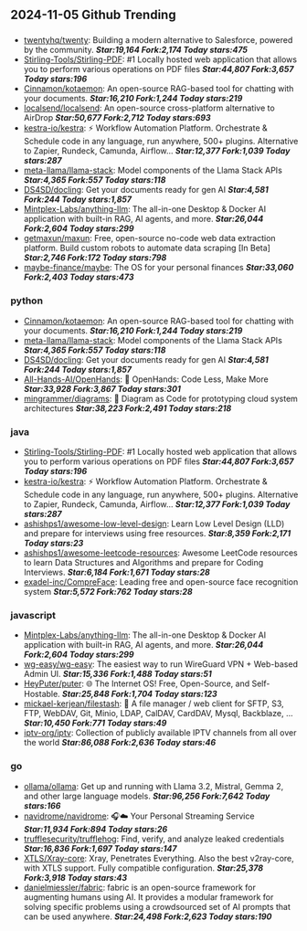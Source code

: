 ## 2024-11-05 Github Trending

### 
* [twentyhq/twenty](https://github.com/twentyhq/twenty): Building a modern alternative to Salesforce, powered by the community. ***Star:19,164 Fork:2,174 Today stars:475***
* [Stirling-Tools/Stirling-PDF](https://github.com/Stirling-Tools/Stirling-PDF): #1 Locally hosted web application that allows you to perform various operations on PDF files ***Star:44,807 Fork:3,657 Today stars:196***
* [Cinnamon/kotaemon](https://github.com/Cinnamon/kotaemon): An open-source RAG-based tool for chatting with your documents. ***Star:16,210 Fork:1,244 Today stars:219***
* [localsend/localsend](https://github.com/localsend/localsend): An open-source cross-platform alternative to AirDrop ***Star:50,677 Fork:2,712 Today stars:693***
* [kestra-io/kestra](https://github.com/kestra-io/kestra): ⚡ Workflow Automation Platform. Orchestrate & Schedule code in any language, run anywhere, 500+ plugins. Alternative to Zapier, Rundeck, Camunda, Airflow... ***Star:12,377 Fork:1,039 Today stars:287***
* [meta-llama/llama-stack](https://github.com/meta-llama/llama-stack): Model components of the Llama Stack APIs ***Star:4,365 Fork:557 Today stars:118***
* [DS4SD/docling](https://github.com/DS4SD/docling): Get your documents ready for gen AI ***Star:4,581 Fork:244 Today stars:1,857***
* [Mintplex-Labs/anything-llm](https://github.com/Mintplex-Labs/anything-llm): The all-in-one Desktop & Docker AI application with built-in RAG, AI agents, and more. ***Star:26,044 Fork:2,604 Today stars:299***
* [getmaxun/maxun](https://github.com/getmaxun/maxun): Free, open-source no-code web data extraction platform. Build custom robots to automate data scraping [In Beta] ***Star:2,746 Fork:172 Today stars:798***
* [maybe-finance/maybe](https://github.com/maybe-finance/maybe): The OS for your personal finances ***Star:33,060 Fork:2,403 Today stars:473***

### python
* [Cinnamon/kotaemon](https://github.com/Cinnamon/kotaemon): An open-source RAG-based tool for chatting with your documents. ***Star:16,210 Fork:1,244 Today stars:219***
* [meta-llama/llama-stack](https://github.com/meta-llama/llama-stack): Model components of the Llama Stack APIs ***Star:4,365 Fork:557 Today stars:118***
* [DS4SD/docling](https://github.com/DS4SD/docling): Get your documents ready for gen AI ***Star:4,581 Fork:244 Today stars:1,857***
* [All-Hands-AI/OpenHands](https://github.com/All-Hands-AI/OpenHands): 🙌 OpenHands: Code Less, Make More ***Star:33,928 Fork:3,867 Today stars:301***
* [mingrammer/diagrams](https://github.com/mingrammer/diagrams): 🎨 Diagram as Code for prototyping cloud system architectures ***Star:38,223 Fork:2,491 Today stars:218***

### java
* [Stirling-Tools/Stirling-PDF](https://github.com/Stirling-Tools/Stirling-PDF): #1 Locally hosted web application that allows you to perform various operations on PDF files ***Star:44,807 Fork:3,657 Today stars:196***
* [kestra-io/kestra](https://github.com/kestra-io/kestra): ⚡ Workflow Automation Platform. Orchestrate & Schedule code in any language, run anywhere, 500+ plugins. Alternative to Zapier, Rundeck, Camunda, Airflow... ***Star:12,377 Fork:1,039 Today stars:287***
* [ashishps1/awesome-low-level-design](https://github.com/ashishps1/awesome-low-level-design): Learn Low Level Design (LLD) and prepare for interviews using free resources. ***Star:8,359 Fork:2,171 Today stars:23***
* [ashishps1/awesome-leetcode-resources](https://github.com/ashishps1/awesome-leetcode-resources): Awesome LeetCode resources to learn Data Structures and Algorithms and prepare for Coding Interviews. ***Star:6,184 Fork:1,671 Today stars:28***
* [exadel-inc/CompreFace](https://github.com/exadel-inc/CompreFace): Leading free and open-source face recognition system ***Star:5,572 Fork:762 Today stars:28***

### javascript
* [Mintplex-Labs/anything-llm](https://github.com/Mintplex-Labs/anything-llm): The all-in-one Desktop & Docker AI application with built-in RAG, AI agents, and more. ***Star:26,044 Fork:2,604 Today stars:299***
* [wg-easy/wg-easy](https://github.com/wg-easy/wg-easy): The easiest way to run WireGuard VPN + Web-based Admin UI. ***Star:15,336 Fork:1,488 Today stars:51***
* [HeyPuter/puter](https://github.com/HeyPuter/puter): 🌐 The Internet OS! Free, Open-Source, and Self-Hostable. ***Star:25,848 Fork:1,704 Today stars:123***
* [mickael-kerjean/filestash](https://github.com/mickael-kerjean/filestash): 🦄 A file manager / web client for SFTP, S3, FTP, WebDAV, Git, Minio, LDAP, CalDAV, CardDAV, Mysql, Backblaze, ... ***Star:10,450 Fork:771 Today stars:49***
* [iptv-org/iptv](https://github.com/iptv-org/iptv): Collection of publicly available IPTV channels from all over the world ***Star:86,088 Fork:2,636 Today stars:46***

### go
* [ollama/ollama](https://github.com/ollama/ollama): Get up and running with Llama 3.2, Mistral, Gemma 2, and other large language models. ***Star:96,256 Fork:7,642 Today stars:166***
* [navidrome/navidrome](https://github.com/navidrome/navidrome): 🎧☁️ Your Personal Streaming Service ***Star:11,934 Fork:894 Today stars:26***
* [trufflesecurity/trufflehog](https://github.com/trufflesecurity/trufflehog): Find, verify, and analyze leaked credentials ***Star:16,836 Fork:1,697 Today stars:147***
* [XTLS/Xray-core](https://github.com/XTLS/Xray-core): Xray, Penetrates Everything. Also the best v2ray-core, with XTLS support. Fully compatible configuration. ***Star:25,378 Fork:3,918 Today stars:43***
* [danielmiessler/fabric](https://github.com/danielmiessler/fabric): fabric is an open-source framework for augmenting humans using AI. It provides a modular framework for solving specific problems using a crowdsourced set of AI prompts that can be used anywhere. ***Star:24,498 Fork:2,623 Today stars:190***
